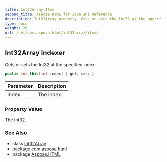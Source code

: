 ```yaml
---
title: Int32Array.Item
second_title: Aspose.HTML for Java API Reference
description: Int32Array property. Gets or sets the Int32 at the specified index
type: docs
weight: 20
url: /net/com.aspose.html/int32array/item/
---
```

## Int32Array indexer

Gets or sets the Int32 at the specified index.

```java
public int this[int index] { get; set; }
```

| Parameter | Description |
| --- | --- |
| index | The index. |

### Property Value

The Int32.

### See Also

* class [Int32Array](../)
* package [com.aspose.html](../../int32array/)
* package [Aspose.HTML](../../../)
